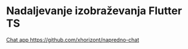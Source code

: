 # Nadaljevanje izobraževanja Flutter TS
[Chat app  ](https://github.com/xhorizont/napredno-chat)https://github.com/xhorizont/napredno-chat
